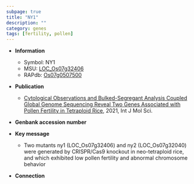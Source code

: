 ```yaml
---
subpage: true
title: "NY1"
description: ""
category: genes
tags: [fertility, pollen]
---
```


* **Information**  
    + Symbol: NY1  
    + MSU: [LOC_Os07g32406](http://rice.plantbiology.msu.edu/cgi-bin/ORF_infopage.cgi?orf=LOC_Os07g32406)  
    + RAPdb: [Os07g0507500](http://rapdb.dna.affrc.go.jp/viewer/gbrowse_details/irgsp1?name=Os07g0507500)  

* **Publication**  
    + [Cytological Observations and Bulked-Segregant Analysis Coupled Global Genome Sequencing Reveal Two Genes Associated with Pollen Fertility in Tetraploid Rice](http://www.ncbi.nlm.nih.gov/pubmed?term=Cytological+Observations+and+Bulked-Segregant+Analysis+Coupled+Global+Genome+Sequencing+Reveal+Two+Genes+Associated+with+Pollen+Fertility+in+Tetraploid+Rice%5BTitle%5D), 2021, Int J Mol Sci.

* **Genbank accession number**  

* **Key message**  
    + Two mutants ny1 (LOC_Os07g32406) and ny2 (LOC_Os07g32040) were generated by CRISPR/Cas9 knockout in neo-tetraploid rice, and which exhibited low pollen fertility and abnormal chromosome behavior

* **Connection**  



